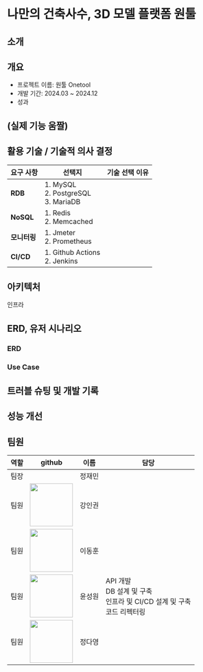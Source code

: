 # 나만의 건축사수, 3D 모델 플랫폼 원툴

## 소개

<!-- 기대 효과, 동기 -->

## 개요

- 프로젝트 이름: 원툴 Onetool
- 개발 기간: 2024.03 ~ 2024.12
- 성과

## (실제 기능 움짤)
## 활용 기술 / 기술적 의사 결정

| **요구 사항** | **선택지** | **기술 선택 이유** |
| ----- | ------ | ----------- |
| **RDB** | 1. MySQL <br/> 2. PostgreSQL <br/> 3. MariaDB |  |
| **NoSQL** | 1. Redis <br/> 2. Memcached |  |
| **모니터링** | 1. Jmeter <br/> 2. Prometheus |  |
| **CI/CD** | 1. Github Actions <br/> 2. Jenkins |  |

<!-- DB, 부하테스트, 모니터링, CICD, 검색기능개선(동적쿼리, 인덱스 등등) -->

## 아키텍처
인프라
## ERD, 유저 시나리오

### ERD

### Use Case

## 트러블 슈팅 및 개발 기록
<!-- 도면 구매, 도면 검색, 도면 업로드 -->
## 성능 개선

## 팀원

|역할|github|이름|담당|
|---|---|---|---|
|팀장|  | 정재민 ||
|팀원| [<img src="https://avatars.githubusercontent.com/u/105264785?v=4" height=100 width=100>](https://github.com/tnqkr3494) | 강인권 | |
|팀원| [<img src="https://avatars.githubusercontent.com/u/123933574?v=4" height=100 width=100>](https://github.com/LEEDONGH00N) | 이동훈 ||
|팀원| [<img src="https://avatars.githubusercontent.com/u/63222221?v=4" height=100 width=100> ](https://github.com/mete0rfish)| 윤성원 | API 개발 <br/> DB 설계 및 구축 <br/> 인프라 및 CI/CD 설계 및 구축 <br/> 코드 리펙터링 |
|팀원| [<img src="https://avatars.githubusercontent.com/u/92675692?v=4" height=100 width=100> ](https://github.com/day024) | 정다영 ||
